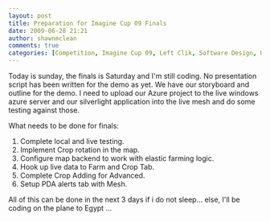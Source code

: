 ```yaml
---
layout: post
title: Preparation for Imagine Cup 09 Finals
date: 2009-06-28 21:21
author: shawnmclean
comments: true
categories: [Competition, Imagine Cup 09, Left Clik, Software Design, Uncategorized]
---
```

Today is sunday, the finals is Saturday and I'm still coding. No presentation script has been written for the demo as yet. We have our storyboard and outline for the demo. I need to upload our Azure project to the live windows azure server and our silverlight application into the live mesh and do some testing against those.

What needs to be done for finals:
<ol>
	<li>Complete local and live testing.</li>
	<li>Implement Crop rotation in the map.</li>
	<li>Configure map backend to work with elastic farming logic.</li>
	<li>Hook up live data to Farm and Crop Tab.</li>
	<li>Complete Crop Adding for Advanced.</li>
	<li>Setup PDA alerts tab with Mesh.</li>
</ol>
All of this can be done in the next 3 days if i do not sleep... else, I'll be coding on the plane to Egypt ...
